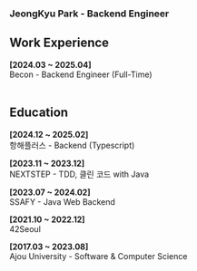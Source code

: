 <h3>JeongKyu Park - Backend Engineer</h3>

<h2>Work Experience</h2>

**[2024.03 ~ 2025.04]**<br>
Becon - Backend Engineer (Full-Time) <br><br>

<h2>Education</h2>

**[2024.12 ~ 2025.02]**<br>
항해플러스 - Backend (Typescript) <br>

**[2023.11 ~ 2023.12]**<br>
NEXTSTEP - TDD, 클린 코드 with Java <br>

**[2023.07 ~ 2024.02]**<br>
SSAFY - Java Web Backend<br>

**[2021.10 ~ 2022.12]**<br>
42Seoul

**[2017.03 ~ 2023.08]**<br>
Ajou University - Software & Computer Science
